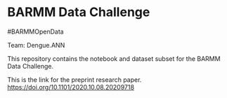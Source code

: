 # BARMM Data Challenge

#BARMMOpenData

Team: Dengue.ANN

This repository contains the notebook and dataset subset for the BARMM Data Challenge.

This is the link for the preprint research paper.
https://doi.org/10.1101/2020.10.08.20209718
